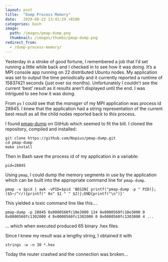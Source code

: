 ```yaml
---
layout: post
title:  "Dump Process Memory"
date:   2020-08-22 13:41:29 +0100
categories: bash
image:
  path: /images/pmap-dump.png
  thumbnail: /images/thumbs/pmap-dump.png
redirect_from:
  - /dump-process-memory/
---
```

Yesterday in a stroke of good fortune, I remembered a job that I’d set running a little while back and I checked in to see how it was doing. It’s a MPI console app running on 22 distributed Ubuntu nodes. My application was set to output the time periodically and it currently reported a runtime of 15837421 seconds (just over six months). Unfortunately I couldn’t see the current ‘best’ result as it results aren’t displayed until the end. I was intrigued to see how it was doing.

From `ps` I could see that the *manager* of my MPI application was process id 28845. I knew that the application had a string representation of the current best result as all the child nodes reported back to this process.

I found [pmap-dump](https://github.com/Nopius/pmap-dump) on GitHub which seemed to fit the bill. I cloned the repository, compiled and installed:

    git clone https://github.com/Nopius/pmap-dump.git
    cd pmap-dump
    make install

Then in Bash save the process id of my application in a variable:

    pid=28845

Using `pmap`, I could dump the memory segments in use by the application which can be built into the appropriate command line for `pmap-dump`.

    pmap -x $pid | awk -vPID=$pid 'BEGIN{ printf("pmap-dump -p " PID)};($5~/^r/){printf(" 0x" $1 " " $2)};END{printf("\n")}'

This yielded a toxic command line like this….

    pmap-dump -p 28845 0x0000560fc10e3000 124 0x0000560fc10e3000 0 0x0000560fc1302000 4 0x0000560fc1302000 0 0x0000560fc1303000 4 ...

… which when executed produced 65 binary .hex files.

Since I knew my result was a lengthy string, I obtained it with

    strings -w -n 30 *.hex

Today the router crashed and the connection was broken…
